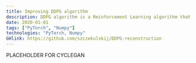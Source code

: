 ```yaml
---
title: Improving DDPG algorithm
description: DDPG algorithm is a Reinforcement Learning algorithm that is difficult to converge and stabilize. I improved it by using recent breakthroughs in AI, such as Stochastic Weighted Averaging (SWA) and One-Cycle Policy.
date: 2020-01-01
tags: ["PyTorch", "Numpy"]
technologies: "PyTorch, Numpy"
GHlink: https://github.com/szczekulskij/DDPG-reconstruction
---
```


PLACEHOLDER FOR CYCLEGAN